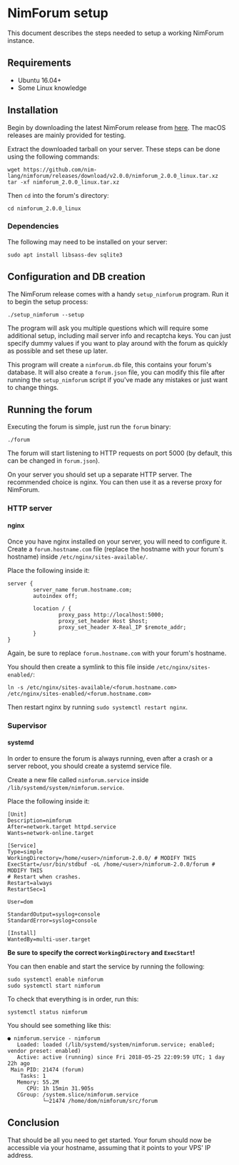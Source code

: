 # NimForum setup

This document describes the steps needed to setup a working NimForum instance.

## Requirements

* Ubuntu 16.04+
* Some Linux knowledge

## Installation

Begin by downloading the latest NimForum release from
[here](https://github.com/nim-lang/nimforum/releases). The macOS releases are
mainly provided for testing.

Extract the downloaded tarball on your server. These steps can be done using
the following commands:

```
wget https://github.com/nim-lang/nimforum/releases/download/v2.0.0/nimforum_2.0.0_linux.tar.xz
tar -xf nimforum_2.0.0_linux.tar.xz
```

Then ``cd`` into the forum's directory:

```
cd nimforum_2.0.0_linux
```

### Dependencies

The following may need to be installed on your server:

```
sudo apt install libsass-dev sqlite3
```

## Configuration and DB creation

The NimForum release comes with a handy ``setup_nimforum`` program. Run
it to begin the setup process:

```
./setup_nimforum --setup
```

The program will ask you multiple questions which will require some
additional setup, including mail server info and recaptcha keys. You can
just specify dummy values if you want to play around with the forum as
quickly as possible and set these up later.

This program will create a ``nimforum.db`` file, this contains your forum's
database. It will also create a ``forum.json`` file, you can modify this
file after running the ``setup_nimforum`` script if you've made any mistakes
or just want to change things.

## Running the forum

Executing the forum is simple, just run the ``forum`` binary:

```
./forum
```

The forum will start listening to HTTP requests on port 5000 (by default, this
can be changed in ``forum.json``).

On your server you should set up a separate HTTP server. The recommended choice
is nginx. You can then use it as a reverse proxy for NimForum.

### HTTP server

#### nginx

Once you have nginx installed on your server, you will need to configure it.
Create a ``forum.hostname.com`` file (replace the hostname with your forum's
hostname) inside ``/etc/nginx/sites-available/``.

Place the following inside it:

```
server {
        server_name forum.hostname.com;
        autoindex off;

        location / {
                proxy_pass http://localhost:5000;
                proxy_set_header Host $host;
                proxy_set_header X-Real_IP $remote_addr;
        }
}
```

Again, be sure to replace ``forum.hostname.com`` with your forum's
hostname.

You should then create a symlink to this file inside ``/etc/nginx/sites-enabled/``:

```
ln -s /etc/nginx/sites-available/<forum.hostname.com> /etc/nginx/sites-enabled/<forum.hostname.com>
```

Then restart nginx by running ``sudo systemctl restart nginx``.

### Supervisor

#### systemd

In order to ensure the forum is always running, even after a crash or a server
reboot, you should create a systemd service file.

Create a new file called ``nimforum.service`` inside ``/lib/systemd/system/nimforum.service``.

Place the following inside it:

```
[Unit]
Description=nimforum
After=network.target httpd.service
Wants=network-online.target

[Service]
Type=simple
WorkingDirectory=/home/<user>/nimforum-2.0.0/ # MODIFY THIS
ExecStart=/usr/bin/stdbuf -oL /home/<user>/nimforum-2.0.0/forum # MODIFY THIS
# Restart when crashes.
Restart=always
RestartSec=1

User=dom

StandardOutput=syslog+console
StandardError=syslog+console

[Install]
WantedBy=multi-user.target
```

**Be sure to specify the correct ``WorkingDirectory`` and ``ExecStart``!**

You can then enable and start the service by running the following:

```
sudo systemctl enable nimforum
sudo systemctl start nimforum
```

To check that everything is in order, run this:

```
systemctl status nimforum
```

You should see something like this:

```
● nimforum.service - nimforum
   Loaded: loaded (/lib/systemd/system/nimforum.service; enabled; vendor preset: enabled)
   Active: active (running) since Fri 2018-05-25 22:09:59 UTC; 1 day 22h ago
 Main PID: 21474 (forum)
    Tasks: 1
   Memory: 55.2M
      CPU: 1h 15min 31.905s
   CGroup: /system.slice/nimforum.service
           └─21474 /home/dom/nimforum/src/forum
```

## Conclusion

That should be all you need to get started. Your forum should now be accessible
via your hostname, assuming that it points to your VPS' IP address.